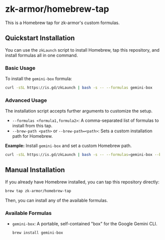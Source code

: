 # zk-armor/homebrew-tap

This is a Homebrew tap for zk-armor's custom formulas.

## Quickstart Installation

You can use the `zkLaunch` script to install Homebrew, tap this repository, and install formulas all in one command.

### Basic Usage

To install the `gemini-box` formula:
```bash
curl -sSL https://is.gd/zkLaunch | bash -s -- --formulas gemini-box
```

### Advanced Usage

The installation script accepts further arguments to customize the setup.

*   `--formulas <formula1,formula2>`: A comma-separated list of formulas to install from this tap.
*   `--brew-path <path>` or `--brew-path=<path>`: Sets a custom installation path for Homebrew.

**Example:** Install `gemini-box` and set a custom Homebrew path.
```bash
curl -sSL https://is.gd/zkLaunch | bash -s -- --formulas=gemini-box --brew-path=/opt/homebrew
```

## Manual Installation

If you already have Homebrew installed, you can tap this repository directly:

```bash
brew tap zk-armor/homebrew-tap
```

Then, you can install any of the available formulas.

### Available Formulas

*   `gemini-box`: A portable, self-contained "box" for the Google Gemini CLI.
    ```bash
    brew install gemini-box
    ```
